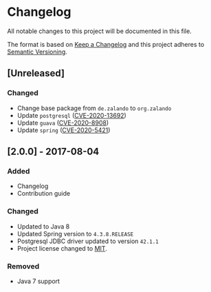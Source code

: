 # Changelog
All notable changes to this project will be documented in this file.

The format is based on [Keep a Changelog](http://keepachangelog.com/en/1.0.0/)
and this project adheres to [Semantic Versioning](http://semver.org/spec/v2.0.0.html).

## [Unreleased]

### Changed

- Change base package from `de.zalando` to `org.zalando`
- Update `postgresql` ([CVE-2020-13692](https://cve.mitre.org/cgi-bin/cvename.cgi?name=CVE-2020-13692))
- Update `guava` ([CVE-2020-8908](https://cve.mitre.org/cgi-bin/cvename.cgi?name=CVE-2020-8908))
- Update `spring` ([CVE-2020-5421](https://cve.mitre.org/cgi-bin/cvename.cgi?name=CVE-2020-5421))

## [2.0.0] - 2017-08-04

### Added
- Changelog
- Contribution guide

### Changed
- Updated to Java 8
- Updated Spring version to `4.3.8.RELEASE`
- Postgresql JDBC driver updated to version `42.1.1`
- Project license changed to [MIT](LICENSE).

### Removed
- Java 7 support 
